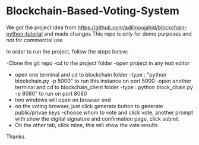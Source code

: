 # Blockchain-Based-Voting-System

We got the  project idea from https://github.com/adilmoujahid/blockchain-python-tutorial and made changes
This repo is only for demo purposes and not for commercial use

In order to run the project, follow the steps below:

  -Clone the git repo
  -cd to the project folder
  -open project in any text editor
  - open one terminal and cd to blockchain folder
  -type : "python blockchain.py -p 5000" to run this instance on port 5000
  -open another terminal and cd to blockchain_client folder
  -type : python block_chain.py -p 8080" to run on port 8080
  - two windows will open on browser end
  - on the voting browser, just click generate button to generate public/privae keys
  -choose whom to vote and click vote, another prompt with show the digital signature and confirmation page, click submit
  - On the other tab, click mine, this will show the vote results
  
  
  
  Thanks.
